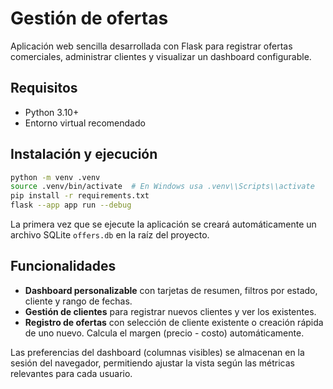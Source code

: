 # Gestión de ofertas

Aplicación web sencilla desarrollada con Flask para registrar ofertas comerciales, administrar clientes y visualizar un dashboard configurable.

## Requisitos

- Python 3.10+
- Entorno virtual recomendado

## Instalación y ejecución

```bash
python -m venv .venv
source .venv/bin/activate  # En Windows usa .venv\\Scripts\\activate
pip install -r requirements.txt
flask --app app run --debug
```

La primera vez que se ejecute la aplicación se creará automáticamente un archivo SQLite `offers.db` en la raíz del proyecto.

## Funcionalidades

- **Dashboard personalizable** con tarjetas de resumen, filtros por estado, cliente y rango de fechas.
- **Gestión de clientes** para registrar nuevos clientes y ver los existentes.
- **Registro de ofertas** con selección de cliente existente o creación rápida de uno nuevo. Calcula el margen (precio - costo) automáticamente.

Las preferencias del dashboard (columnas visibles) se almacenan en la sesión del navegador, permitiendo ajustar la vista según las métricas relevantes para cada usuario.
